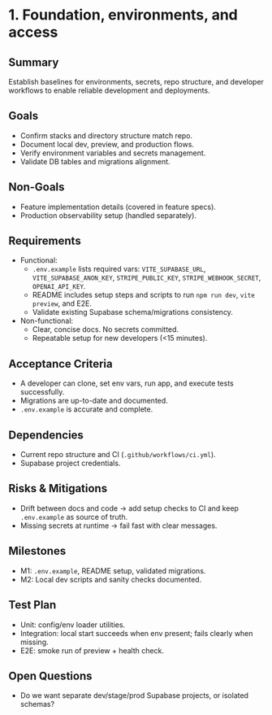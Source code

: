 # 1. Foundation, environments, and access

## Summary
Establish baselines for environments, secrets, repo structure, and developer workflows to enable reliable development and deployments.

## Goals
- Confirm stacks and directory structure match repo.
- Document local dev, preview, and production flows.
- Verify environment variables and secrets management.
- Validate DB tables and migrations alignment.

## Non-Goals
- Feature implementation details (covered in feature specs).
- Production observability setup (handled separately).

## Requirements
- Functional:
  - `.env.example` lists required vars: `VITE_SUPABASE_URL`, `VITE_SUPABASE_ANON_KEY`, `STRIPE_PUBLIC_KEY`, `STRIPE_WEBHOOK_SECRET`, `OPENAI_API_KEY`.
  - README includes setup steps and scripts to run `npm run dev`, `vite preview`, and E2E.
  - Validate existing Supabase schema/migrations consistency.
- Non-functional:
  - Clear, concise docs. No secrets committed.
  - Repeatable setup for new developers (<15 minutes).

## Acceptance Criteria
- A developer can clone, set env vars, run app, and execute tests successfully.
- Migrations are up-to-date and documented.
- `.env.example` is accurate and complete.

## Dependencies
- Current repo structure and CI (`.github/workflows/ci.yml`).
- Supabase project credentials.

## Risks & Mitigations
- Drift between docs and code → add setup checks to CI and keep `.env.example` as source of truth.
- Missing secrets at runtime → fail fast with clear messages.

## Milestones
- M1: `.env.example`, README setup, validated migrations.
- M2: Local dev scripts and sanity checks documented.

## Test Plan
- Unit: config/env loader utilities.
- Integration: local start succeeds when env present; fails clearly when missing.
- E2E: smoke run of preview + health check.

## Open Questions
- Do we want separate dev/stage/prod Supabase projects, or isolated schemas?
